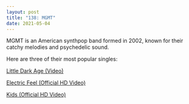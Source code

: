 ```yaml
---
layout: post  
title: "138: MGMT"  
date: 2021-05-04  
---
```


MGMT is an American synthpop band formed in 2002, known for their catchy melodies and psychedelic sound.

Here are three of their most popular singles:

[Little Dark Age (Video)](https://youtu.be/rtL5oMyBHPs)

[Electric Feel (Official HD Video)](https://youtu.be/MmZexg8sxyk)

[Kids (Official HD Video)](https://youtu.be/fe4EK4HSPkI?t=65)